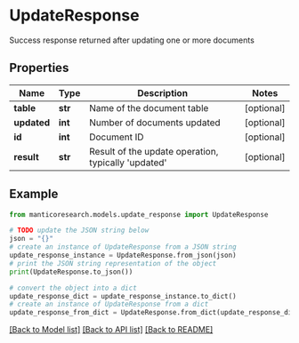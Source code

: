 # UpdateResponse

Success response returned after updating one or more documents

## Properties

Name | Type | Description | Notes
------------ | ------------- | ------------- | -------------
**table** | **str** | Name of the document table | [optional] 
**updated** | **int** | Number of documents updated | [optional] 
**id** | **int** | Document ID | [optional] 
**result** | **str** | Result of the update operation, typically &#39;updated&#39; | [optional] 

## Example

```python
from manticoresearch.models.update_response import UpdateResponse

# TODO update the JSON string below
json = "{}"
# create an instance of UpdateResponse from a JSON string
update_response_instance = UpdateResponse.from_json(json)
# print the JSON string representation of the object
print(UpdateResponse.to_json())

# convert the object into a dict
update_response_dict = update_response_instance.to_dict()
# create an instance of UpdateResponse from a dict
update_response_from_dict = UpdateResponse.from_dict(update_response_dict)
```
[[Back to Model list]](../README.md#documentation-for-models) [[Back to API list]](../README.md#documentation-for-api-endpoints) [[Back to README]](../README.md)


